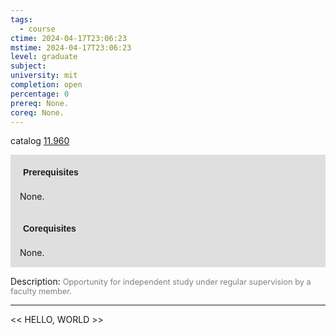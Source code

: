 ```yaml
---
tags:
  - course
ctime: 2024-04-17T23:06:23
mstime: 2024-04-17T23:06:23
level: graduate
subject: 
university: mit
completion: open
percentage: 0
prereq: None.
coreq: None.
---
```


catalog [11.960](http://student.mit.edu/catalog/m11c.html#11.960)

<span style="display: block; padding: 15px; background-color: rgb(100, 100, 100, 0.2);"><font id="m_prereq635_0" style="display: block; font-family: Arial, sans-serif; font-weight: bold; padding: 5px">Prerequisites</font><br><span id="prereq635_0">None.</span></span>
<span style="display: block; padding: 15px; background-color: rgb(100, 100, 100, 0.2);"><font id="m_coreq635_0" style="display: block; font-family: Arial, sans-serif; font-weight: bold; padding: 5px">Corequisites</font><br><span id="coreq635_0">None.</span></span>

<font style="">Description:</font>
<font style="color: grey; font-size: 0.8rem;">Opportunity for independent study under regular supervision by a faculty member.</font>



---

<< HELLO, WORLD >>
